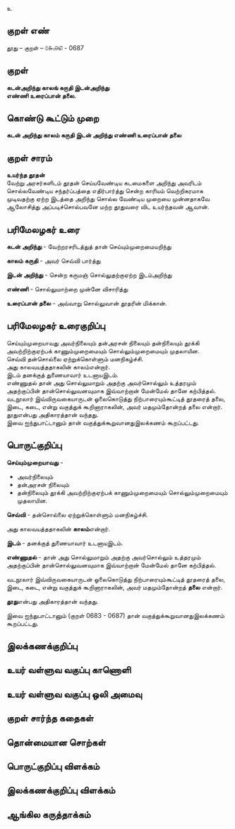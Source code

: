 உ

## குறள் எண் 

தூது – குறள் – ௦௬௮௭ - 0687  

## குறள் 

**கடன்அறிந்து காலங் கருதி இடன்அறிந்து  
எண்ணி உரைப்பான் தலை.**  

## கொண்டு கூட்டும் முறை

**கடன் அறிந்து காலம் கருதி இடன் அறிந்து எண்ணி உரைப்பான் தலை** 

## குறள் சாரம் 

**உயர்ந்த தூதன்**  
வேற்று அரசர்களிடம் தூதன் செய்யவேண்டிய கடமைகளை அறிந்து அவரிடம் சொல்லவேண்டிய சந்தர்ப்பத்தை எதிர்பார்த்து சென்ற காரியம் வெற்றிகரமாக முடிவதற்கு ஏற்ற இடத்தை அறிந்து சொல்ல வேண்டிய முறையை முன்னதாகவே ஆலோசித்து அப்படிச்சொல்பவனே மற்ற தூதுவரை விட உயர்ந்தவன் ஆவான்.  

## பரிமேலழகர் உரை

**கடன் அறிந்து** - வேற்றரசரிடத்துத் தான் செய்யும்முறைமையறிந்து  

**காலம் கருதி** - அவர் செவ்வி பார்த்து  

**இடன் அறிந்து** - சென்ற கருமஞ் சொல்லுதற்குஏற்ற இடம்அறிந்து  

**எண்ணி** - சொல்லுமாற்றை முன்னே விசாரித்து  

**உரைப்பான் தலை** - அவ்வாறு சொல்லுவான் தூதரின் மிக்கான்.  

## பரிமேலழகர் உரைகுறிப்பு   

செய்யும்முறையாவது அவர்நிலையும் தன்அரசன் நிலையும் தன்நிலையும் தூக்கி அவற்றிற்குஏற்பக் காணும்முறைமையும் சொல்லும்முறைமையும் முதலாயின.  
செவ்வி தன்சொல்லை ஏற்றுக்கொள்ளும் மனநிகழ்ச்சி.  
அது காலவயத்ததாகலின் காலம்என்றார்.  
இடம் தனக்குத் துணையாவார் உடனாயஇடம்.  
எண்ணுதல் தான் அது சொல்லுமாறும் அதற்கு அவர்சொல்லும் உத்தரமும் அதற்குப்பின் தான்சொல்லுவனவுமாக இவ்வாற்றான் மேன்மேல் தானே கற்பித்தல்.  
வடநூலார் இவ்விருவகையாருடன் ஓலைகொடுத்து நிற்பாரையும்கூட்டித் தூதரைத் தலை, இடை, கடை, என்று வகுத்துக் கூறினாராகலின், அவர் மதமும்தோன்றத் தலை என்றார்.  
தூதுஎன்பது அதிகாரத்தான் வந்தது.  
இவை ஐந்துபாட்டானும் தான் வகுத்துக்கூறுவானதுஇலக்கணம் கூறப்பட்டது.   

## பொருட்குறிப்பு 

**செய்யும்முறையாவது** -   
* அவர்நிலையும்   
* தன்அரசன் நிலையும்     
* தன்நிலையும் தூக்கி அவற்றிற்குஏற்பக் காணும்முறைமையும் சொல்லும்முறைமையும் முதலாயின.    

**செவ்வி** - தன்சொல்லை ஏற்றுக்கொள்ளும் மனநிகழ்ச்சி.    

அது காலவயத்ததாகலின் **காலம்**என்றார்.    

**இடம்** - தனக்குத் துணையாவார் உடனாயஇடம்.    

**எண்ணுதல்** - தான் அது சொல்லுமாறும் அதற்கு அவர்சொல்லும் உத்தரமும் அதற்குப்பின் தான்சொல்லுவனவுமாக இவ்வாற்றான் மேன்மேல் தானே கற்பித்தல்.    

வடநூலார் இவ்விருவகையாருடன் ஓலைகொடுத்து நிற்பாரையும்கூட்டித் தூதரைத் தலை, இடை, கடை, என்று வகுத்துக் கூறினாராகலின், அவர் மதமும்தோன்றத் **தலை** என்றார்.   

**தூது**என்பது அதிகாரத்தான் வந்தது.    

இவை ஐந்துபாட்டானும் (குறள் 0683 - 0687) தான் வகுத்துக்கூறுவானதுஇலக்கணம் கூறப்பட்டது.   

## இலக்கணக்குறிப்பு  


## உயர் வள்ளுவ வகுப்பு காணொளி


## உயர் வள்ளுவ வகுப்பு ஒலி அமைவு 

 
## குறள் சார்ந்த கதைகள் 


## தொன்மையான சொற்கள்


## பொருட்குறிப்பு விளக்கம்


## இலக்கணக்குறிப்பு விளக்கம்


## ஆங்கில கருத்தாக்கம் 


